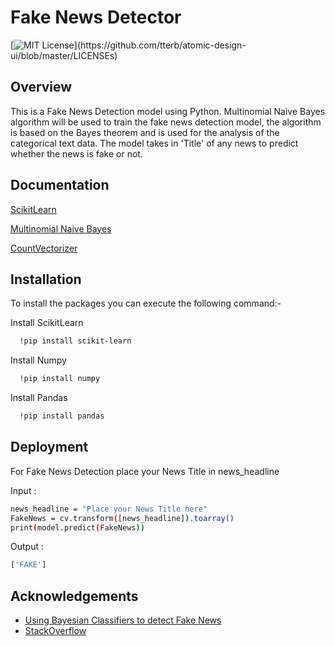 
# Fake News Detector
[![MIT License](https://img.shields.io/apm/l/atomic-design-ui.svg?)](https://github.com/tterb/atomic-design-ui/blob/master/LICENSEs)

## Overview

This is a Fake News Detection model using Python.
Multinomial Naive Bayes algorithm will be used to train the fake news detection model, the algorithm is based on the Bayes theorem and is used for the analysis of the categorical text data. 
The model takes in 'Title' of any news to predict whether the news is fake or not.
 

 

## Documentation

[ScikitLearn](https://scikit-learn.org/stable/user_guide.html)     

[Multinomial Naive Bayes](https://scikit-learn.org/stable/modules/generated/sklearn.naive_bayes.MultinomialNB.html)   

[CountVectorizer](https://scikit-learn.org/stable/modules/generated/sklearn.feature_extraction.text.CountVectorizer.html)   

 
## Installation

To install the packages you can execute the following command:-


Install ScikitLearn

```bash
  !pip install scikit-learn
```

Install Numpy

```bash
  !pip install numpy
 ```
        
Install Pandas

```bash
  !pip install pandas
```        
## Deployment

For Fake News Detection place your News Title in news_headline

Input :
```bash
news_headline = "Place your News Title here"
FakeNews = cv.transform([news_headline]).toarray()
print(model.predict(FakeNews))

```
 
 Output :

 ```bash
 ['FAKE']

```

## Acknowledgements

 - [Using Bayesian Classifiers to detect Fake News](https://towardsdatascience.com/using-bayesian-classifiers-to-detect-fake-news-3022c8255fba)
 - [StackOverflow](https://stackoverflow.com)
  
